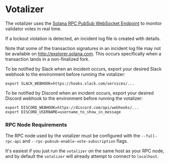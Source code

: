# Votalizer

The votalizer uses the [Solana RPC PubSub WebSocket Endpoint](https://docs.solana.com/developing/clients/jsonrpc-api)
to monitor validator votes in real time.

If a lockout violation is detected, an incident log file is created with
details.

Note that some of the transaction signatures in an incident log file may not be
available on http://explorer.solana.com. This occurs specifically when a
transaction lands in a non-finalized fork.

To be notified by Slack when an incident occurs, export your desired Slack
webhook to the environment before running the votalizer:
```
export SLACK_WEBHOOK=https://hooks.slack.com/services/...
```

To be notified by Discord when an incident occurs, export your desired Discord
webhook to the environment before running the votalizer:
```
export DISCORD_WEBHOOK=https://discord.com/api/webhooks/...
export DISCORD_USERNAME=username_to_show_in_message
```

### RPC Node Requirements

The RPC node used by the votalizer must be configured with the `--full-rpc-api`
and `--rpc-pubsub-enable-vote-subscription` flags.

It's easiest if you just run the `votalizer` on the same host as your RPC node,
and by default the `votalizer` will already attempt to connect to `localhost`.
